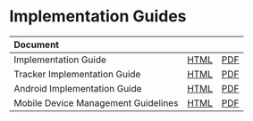 
# Implementation Guides

|Document|||
|:------|---|---|
|Implementation Guide|[HTML](../../full/implement/dhis2-implementation-guide.html)|[PDF](../../full/implement/dhis2-implementation-guide.pdf)|
|Tracker Implementation Guide|[HTML](../../full/implement/tracker-implementation.html)|[PDF](../../full/implement/tracker-implementation.pdf)|
|Android Implementation Guide|[HTML](../../full/implement/android-implementation.html)|[PDF](../../full/implement/android-implementation.pdf)|
|Mobile Device Management Guidelines|[HTML](../../full/implement/managing-mobile-devices.html)|[PDF](../../full/implement/managing-mobile-devices.pdf)|

